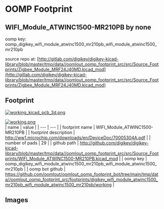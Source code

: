 # OOMP Footprint  
## WIFI_Module_ATWINC1500-MR210PB  by none  
  
oomp key: oomp_digikey_wifi_module_atwinc1500_mr210pb_wifi_module_atwinc1500_mr210pb  
  
source repo at: [http://gitlab.com/digikey/digikey-kicad-library/blob/master/tmp/data//oomlout_oomp_footprint_src/src/Source_Footprints/Zigbee_Module_MRF24J40MD.kicad_mod](http://gitlab.com/digikey/digikey-kicad-library/blob/master/tmp/data//oomlout_oomp_footprint_src/src/Source_Footprints/Zigbee_Module_MRF24J40MD.kicad_mod)  
## Footprint  
  
[![working_kicad_pcb_3d.png](working_kicad_pcb_3d_600.png)](working_kicad_pcb_3d.png)  
  
[![working.png](working_600.png)](working.png)  
| name | value | 
| --- | --- | 
| footprint name | WIFI_Module_ATWINC1500-MR210PB | 
| footprint description | http://ww1.microchip.com/downloads/en/DeviceDoc/70005304A.pdf | 
| number of pads | 29 | 
| github path | http://github.com/digikey/digikey-kicad-library/blob/master/tmp/data//oomlout_oomp_footprint_src/src/Source_Footprints/WIFI_Module_ATWINC1500-MR210PB.kicad_mod | 
| oomp key | oomp_digikey_wifi_module_atwinc1500_mr210pb_wifi_module_atwinc1500_mr210pb | 
| oomp bot github | https://github.com/oomlout/oomlout_oomp_footprint_bot/tree/main/tmp/data//oomlout_oomp_footprint_src/footprints/digikey_wifi_module_atwinc1500_mr210pb_wifi_module_atwinc1500_mr210pb/working | 
## Images  
